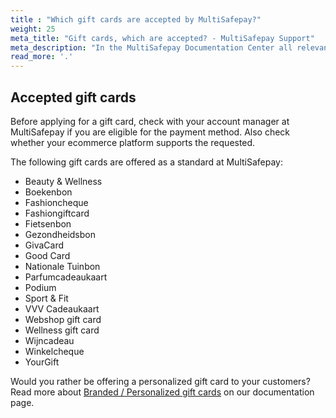 ```yaml
---
title : "Which gift cards are accepted by MultiSafepay?"
weight: 25
meta_title: "Gift cards, which are accepted? - MultiSafepay Support"
meta_description: "In the MultiSafepay Documentation Center all relevant information regarding our Plugins and API. As well as Support pages for Payment Method, Tools and General Questions. You can also find the contact details of our Support Team and Integration Team."
read_more: '.'
---
```

## Accepted gift cards
Before applying for a gift card, check with your account manager at MultiSafepay if you are eligible for the payment method. Also check whether your ecommerce platform supports the requested.

The following gift cards are offered as a standard at MultiSafepay:

* Beauty & Wellness
* Boekenbon
* Fashioncheque 
* Fashiongiftcard
* Fietsenbon 
* Gezondheidsbon 
* GivaCard 
* Good Card 
* Nationale Tuinbon
* Parfumcadeaukaart 
* Podium
* Sport & Fit 
* VVV Cadeaukaart 
* Webshop gift card 
* Wellness gift card 
* Wijncadeau 
* Winkelcheque 
* YourGift  

Would you rather be offering a personalized gift card to your customers? Read more about [Branded / Personalized gift cards](/payment-methods/prepaid-cards/gift-cards/branded-personalized-gift-card/) on our documentation page.
